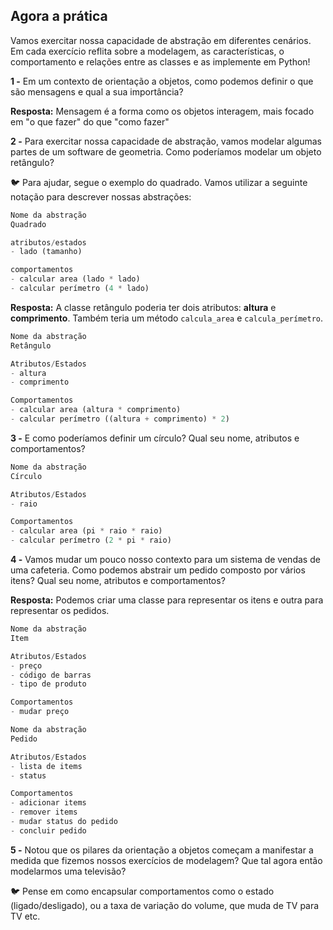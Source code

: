 ## Agora a prática

Vamos exercitar nossa capacidade de abstração em diferentes cenários. Em cada exercício reflita sobre a modelagem, as características, o comportamento e relações entre as classes e as implemente em Python!

**1 -** Em um contexto de orientação a objetos, como podemos definir o que são mensagens e qual a sua importância?

**Resposta:** Mensagem é a forma como os objetos interagem, mais focado em "o que fazer" do que "como fazer"

**2 -** Para exercitar nossa capacidade de abstração, vamos modelar algumas partes de um software de geometria. Como poderíamos modelar um objeto retângulo?

🐦 Para ajudar, segue o exemplo do quadrado. Vamos utilizar a seguinte notação para descrever nossas abstrações:

```python
Nome da abstração
Quadrado

atributos/estados
- lado (tamanho)

comportamentos
- calcular area (lado * lado)
- calcular perímetro (4 * lado)
```

**Resposta:** A classe retângulo poderia ter dois atributos: **altura** e **comprimento**. Também teria um método `calcula_area` e `calcula_perímetro`.

```python
Nome da abstração
Retângulo

Atributos/Estados
- altura
- comprimento

Comportamentos
- calcular area (altura * comprimento)
- calcular perímetro ((altura + comprimento) * 2)
```

**3 -** E como poderíamos definir um círculo? Qual seu nome, atributos e comportamentos?

```python
Nome da abstração
Círculo

Atributos/Estados
- raio

Comportamentos
- calcular area (pi * raio * raio)
- calcular perímetro (2 * pi * raio)
```

**4 -** Vamos mudar um pouco nosso contexto para um sistema de vendas de uma cafeteria. Como podemos abstrair um pedido composto por vários itens? Qual seu nome, atributos e comportamentos?

**Resposta:** Podemos criar uma classe para representar os itens e outra para representar os pedidos.

```python
Nome da abstração
Item

Atributos/Estados
- preço
- código de barras
- tipo de produto

Comportamentos
- mudar preço
```

```python
Nome da abstração
Pedido

Atributos/Estados
- lista de items
- status

Comportamentos
- adicionar items
- remover items
- mudar status do pedido
- concluir pedido
```

**5 -** Notou que os pilares da orientação a objetos começam a manifestar a medida que fizemos nossos exercícios de modelagem? Que tal agora então modelarmos uma televisão?

🐦 Pense em como encapsular comportamentos como o estado (ligado/desligado), ou a taxa de variação do volume, que muda de TV para TV etc.
